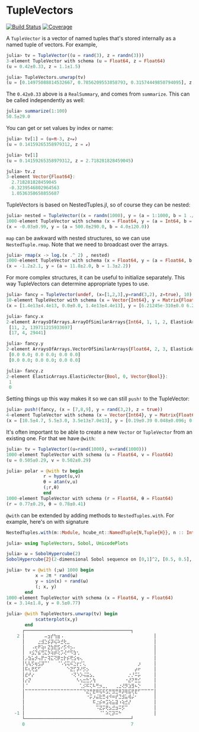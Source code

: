 # TupleVectors

<!-- [![Stable](https://img.shields.io/badge/docs-stable-blue.svg)](https://cscherrer.github.io/TupleVectors.jl/stable)
[![Dev](https://img.shields.io/badge/docs-dev-blue.svg)](https://cscherrer.github.io/TupleVectors.jl/dev) -->
[![Build Status](https://github.com/cscherrer/TupleVectors.jl/workflows/CI/badge.svg)](https://github.com/cscherrer/TupleVectors.jl/actions)
[![Coverage](https://codecov.io/gh/cscherrer/TupleVectors.jl/branch/master/graph/badge.svg)](https://codecov.io/gh/cscherrer/TupleVectors.jl)

A `TupleVector` is a vector of named tuples that's stored internally as a named tuple of vectors. For example,
```julia
julia> tv = TupleVector((u = rand(3), z = randn(3)))
3-element TupleVector with schema (u = Float64, z = Float64)
(u = 0.42±0.33, z = 1.1±1.5)

julia> TupleVectors.unwrap(tv)
(u = [0.14975088814532667, 0.7856209553858793, 0.31574449850794095], z = [2.674728297554503, -0.3239546802964563, 1.0536358658855687])
```

The `0.42±0.33` above is a `RealSummary`, and comes from `summarize`. This can be called independently as well:
```julia
julia> summarize(1:100)
50.5±29.0
```

You can get or set values by index or name:
```julia
julia> tv[1] = (u=π-3, z=ℯ)
(u = 0.14159265358979312, z = ℯ)

julia> tv[1]
(u = 0.14159265358979312, z = 2.718281828459045)

julia> tv.z
3-element Vector{Float64}:
  2.718281828459045
 -0.3239546802964563
  1.0536358658855687
```

TupleVectors is based on NestedTuples.jl, so of course they can be nested:
```julia
julia> nested = TupleVector((x = randn(1000), y = (a = 1:1000, b = 1 ./ randn(1000))))
1000-element TupleVector with schema (x = Float64, y = (a = Int64, b = Float64))
(x = -0.03±0.99, y = (a = 500.0±290.0, b = 4.0±120.0))
```

`map` can be awkward with nested structures, so we can use `NestedTuple.rmap`. Note that we need to broadcast over the arrays.

```julia
julia> rmap(x -> log.(x .^ 2) , nested)
1000-element TupleVector with schema (x = Float64, y = (a = Float64, b = Float64))
(x = -1.2±2.1, y = (a = 11.8±2.0, b = 1.3±2.2))
```

For more complex structures, it can be useful to initialize separately. This way TupleVectors can determine appropriate types to use.

```julia
julia> fancy = TupleVector(undef, (x=[1,2,3],y=rand(3,2), z=true), 10)
10-element TupleVector with schema (x = Vector{Int64}, y = Matrix{Float64}, z = Bool)
(x = [1.4e13±4.4e13, 0.0±0.0, 1.4e13±4.4e13], y = [6.21245e-310±0.0 6.21245e-310±0.0; 6.21245e-310±0.0 5.52218e-310±0.0; 6.21245e-310±0.0 5.52218e-310±0.0], z = 0.1±0.32)

julia> fancy.x
2-element ArraysOfArrays.ArrayOfSimilarArrays{Int64, 1, 1, 2, ElasticArrays.ElasticMatrix{Int64, 1, Vector{Int64}}}:
 [11, 2, 139711215933697]
 [17, 4, 29441]

julia> fancy.y
2-element ArraysOfArrays.VectorOfSimilarArrays{Float64, 2, 3, ElasticArrays.ElasticArray{Float64, 3, 2, Vector{Float64}}}:
 [0.0 0.0; 0.0 0.0; 0.0 0.0]
 [0.0 0.0; 0.0 0.0; 0.0 0.0]

julia> fancy.z
2-element ElasticArrays.ElasticVector{Bool, 0, Vector{Bool}}:
 1
 0
```

Setting things up this way makes it so we can still `push!` to the TupleVector:
```julia
julia> push!(fancy, (x = [7,8,9], y = rand(3,2), z = true))
4-element TupleVector with schema (x = Vector{Int64}, y = Matrix{Float64}, z = Bool)
(x = [10.5±4.7, 5.5±3.0, 3.5e13±7.0e13], y = [0.19±0.39 0.048±0.096; 0.064±0.13 0.051±0.1; 0.23±0.46 0.2±0.4], z = 0.5±0.58)
```

It's often important to be able to create a new `Vector` or `TupleVector` from an existing one. For that we have `@with`:
```julia
julia> tv = TupleVector((u=rand(1000), v=rand(1000)))
1000-element TupleVector with schema (u = Float64, v = Float64)
(u = 0.505±0.29, v = 0.502±0.29)

julia> polar = @with tv begin
              r = hypot(u,v)
              θ = atan(v,u)
              (;r,θ)
              end
1000-element TupleVector with schema (r = Float64, θ = Float64)
(r = 0.77±0.29, θ = 0.78±0.41)
```

`@with` can be extended by adding methods to `NestedTuples.with`. For example, here's on with signature
```julia
NestedTuples.with(m::Module, hcube_nt::NamedTuple{N,Tuple{H}}, n :: Int, ex::TypelevelExpr{E}) where {T,X,E, N, H<:Hypercube}
```

```julia
julia> using TupleVectors, Sobol, UnicodePlots

julia> ω = SobolHypercube(2)
SobolHypercube{2}(2-dimensional Sobol sequence on [0,1]^2, [0.5, 0.5], Base.RefValue{Int64}(0))

julia> tv = @with (;ω) 1000 begin
           x = 2π * rand(ω)
           y = sin(x) + rand(ω)
           (; x, y)
       end
1000-element TupleVector with schema (x = Float64, y = Float64)
(x = 3.14±1.8, y = 0.5±0.77)

julia> @with TupleVectors.unwrap(tv) begin
           scatterplot(x,y)
       end
      ┌────────────────────────────────────────┐ 
    2 │⠀⠀⠀⠀⠀⠀⠤⣲⡞⢳⣶⠠⠀⠀⠀⠀⠀⠀⠀⠀⠀⠀⠀⠀⠀⠀⠀⠀⠀⠀⠀⠀⠀⠀⠀⠀⠀⠀⠀⠀│ 
      │⠀⠀⠀⠀⣐⣺⣑⡮⡽⢮⠵⣚⢗⣀⠀⠀⠀⠀⠀⠀⠀⠀⠀⠀⠀⠀⠀⠀⠀⠀⠀⠀⠀⠀⠀⠀⠀⠀⠀⠀│ 
      │⠀⠀⠠⢖⠟⢵⠆⣝⣳⣟⣫⠔⡫⠺⡢⠄⠀⠀⠀⠀⠀⠀⠀⠀⠀⠀⠀⠀⠀⠀⠀⠀⠀⠀⠀⠀⠀⠀⠀⠀│ 
      │⠀⠰⣪⡙⣮⢛⣍⡳⢵⡾⢕⡩⢜⠚⠫⣳⢂⠀⠀⠀⠀⠀⠀⠀⠀⠀⠀⠀⠀⠀⠀⠀⠀⠀⠀⠀⠀⠀⠀⠀│ 
      │⡠⣳⣥⡺⢤⡟⡒⢽⣍⢝⡿⣒⡗⡮⢟⣪⢶⢄⠀⠀⠀⠀⠀⠀⠀⠀⠀⠀⠀⠀⠀⠀⠀⠀⠀⠀⠀⠀⠀⠀│ 
      │⢣⢧⡫⢶⣪⡽⠉⠁⠀⠀⠈⠡⢪⢭⠮⣑⡖⡊⢅⠀⠀⠀⠀⠀⠀⠀⠀⠀⠀⠀⠀⠀⠀⠀⠀⡰⠀⠀⠀⠀│ 
      │⠯⢆⢟⣫⠋⠀⠀⠀⠀⠀⠀⠀⠀⠑⣝⡋⡽⠜⡫⡢⠀⠀⠀⠀⠀⠀⠀⠀⠀⠀⠀⠀⠀⠀⡴⠖⠀⠀⠀⠀│ 
      │⣞⠞⡔⠀⠀⠀⠀⠀⠀⠀⠀⠀⠀⠀⠐⢝⠱⡱⢬⣭⣢⡀⠀⠀⠀⠀⠀⠀⠀⠀⠀⠀⡐⡘⠭⡥⠀⠀⠀⠀│ 
      │⡔⡝⠀⠀⠀⠀⠀⠀⠀⠀⠀⠀⠀⠀⠀⠀⠣⢢⣒⣓⡡⢳⠀⠀⠀⠀⠀⠀⠀⠀⠀⠐⣜⠝⣛⣊⠀⠀⠀⠀│ 
      │⠈⠀⠀⠀⠀⠀⠀⠀⠀⠀⠀⠀⠀⠀⠀⠀⠀⢁⡪⠯⢍⠧⢛⡲⣀⡀⠀⠀⢀⣐⢜⡻⣱⣻⠦⡑⠀⠀⠀⠀│ 
      │⠉⠉⠉⠉⠉⠉⠉⠉⠉⠉⠉⠉⠉⠉⠉⠉⠉⠉⠙⣝⡛⣟⠿⢯⠯⣫⡛⣻⣛⠿⡽⢿⣯⢟⣟⠋⠉⠉⠉⠉│ 
      │⠀⠀⠀⠀⠀⠀⠀⠀⠀⠀⠀⠀⠀⠀⠀⠀⠀⠀⠀⠐⡭⡰⣬⣗⣛⢴⠺⠶⡞⣙⣺⣥⢾⡬⠂⠀⠀⠀⠀⠀│ 
      │⠀⠀⠀⠀⠀⠀⠀⠀⠀⠀⠀⠀⠀⠀⠀⠀⠀⠀⠀⠀⠀⠯⣐⡮⠶⣩⢵⣥⣽⠰⢵⣚⡜⠀⠀⠀⠀⠀⠀⠀│ 
      │⠀⠀⠀⠀⠀⠀⠀⠀⠀⠀⠀⠀⠀⠀⠀⠀⠀⠀⠀⠀⠀⠀⠩⣝⡭⢟⣢⣚⣲⠭⡫⠉⠀⠀⠀⠀⠀⠀⠀⠀│ 
   -1 │⠀⠀⠀⠀⠀⠀⠀⠀⠀⠀⠀⠀⠀⠀⠀⠀⠀⠀⠀⠀⠀⠀⠀⠈⠁⠵⢍⡽⠭⠓⠀⠀⠀⠀⠀⠀⠀⠀⠀⠀│ 
      └────────────────────────────────────────┘ 
      0                                        7
```
